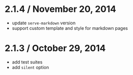 2.1.4 / November 20, 2014
==================
  * update `serve-markdown` version
  * support custom template and style for markdown pages

2.1.3 / October 29, 2014
==================

  * add test suites
  * add `silent` option
